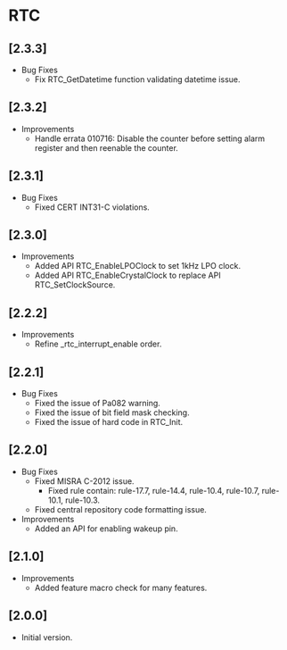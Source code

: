 # RTC

## [2.3.3]

- Bug Fixes
  - Fix RTC_GetDatetime function validating datetime issue.

## [2.3.2]

- Improvements
  - Handle errata 010716: Disable the counter before setting alarm register and then reenable the counter.

## [2.3.1]

- Bug Fixes
  - Fixed CERT INT31-C violations.

## [2.3.0]

- Improvements
  - Added API RTC_EnableLPOClock to set 1kHz LPO clock.
  - Added API RTC_EnableCrystalClock to replace API RTC_SetClockSource.

## [2.2.2]

- Improvements
  - Refine _rtc_interrupt_enable order.

## [2.2.1]

- Bug Fixes
  - Fixed the issue of Pa082 warning.
  - Fixed the issue of bit field mask checking.
  - Fixed the issue of hard code in RTC_Init.

## [2.2.0]

- Bug Fixes
  - Fixed MISRA C-2012 issue.
    - Fixed rule contain: rule-17.7, rule-14.4, rule-10.4, rule-10.7, rule-10.1, rule-10.3.
  - Fixed central repository code formatting issue.
- Improvements
  - Added an API for enabling wakeup pin.

## [2.1.0]

- Improvements
  - Added feature macro check for many features.

## [2.0.0]

- Initial version.
